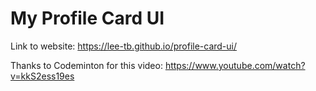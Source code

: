 # My Profile Card UI

Link to website: https://lee-tb.github.io/profile-card-ui/

Thanks to Codeminton for this video: https://www.youtube.com/watch?v=kkS2ess19es
